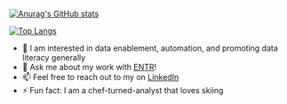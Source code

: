 
<!--
-->
[![Anurag's GitHub stats](https://github-readme-stats-git-master-lewisarmistead.vercel.app/api?username=lewisarmistead&show_icons=true&show_private=true&theme=dark&hide_border=true&hide=stars)](https://github.com/anuraghazra/github-readme-stats)

[![Top Langs](https://github-readme-stats-git-master-lewisarmistead.vercel.app/api/top-langs/?username=lewisarmistead&layout=compact&theme=dark&hide_border=true&hide=CSS,Javascript,EJS)](https://github.com/anuraghazra/github-readme-stats)

<!--
**lewisarmistead/lewisarmistead** is a ✨ _special_ ✨ repository because its `README.md` (this file) appears on your GitHub profile.

Here are some ideas to get you started:

- 🔭 I’m currently working on ...
- 🌱 I’m currently learning ...
- 👯 I’m looking to collaborate on ...
- 🤔 I’m looking for help with ...
- 💬 Ask me about ...
- 📫 How to reach me: ...
- 😄 Pronouns: ...
- ⚡ Fun fact: ...
-->

- 🌱 I am interested in data enablement, automation, and promoting data literacy generally
- 💬 Ask me about my work with [ENTR](https://github.com/entralliance)!
- 📫 Feel free to reach out to my on [LinkedIn](www.linkedin.com/in/lewisarmistead)
- ⚡ Fun fact: I am a chef-turned-analyst that loves skiing
